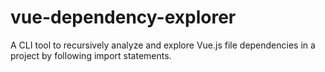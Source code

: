 # vue-dependency-explorer
A CLI tool to recursively analyze and explore Vue.js file dependencies in a project by following import statements.
